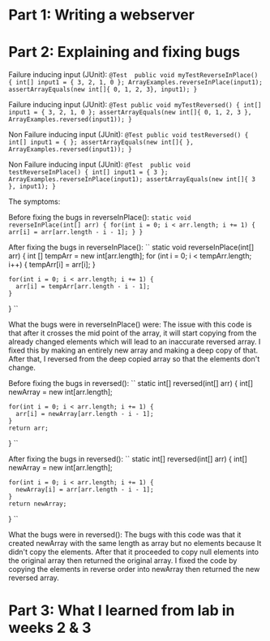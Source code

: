 # Part 1: Writing a webserver




# Part 2: Explaining and fixing bugs
Failure inducing input (JUnit): ``@Test 
	public void myTestReverseInPlace() {
    int[] input1 = { 3, 2, 1, 0 };
    ArrayExamples.reverseInPlace(input1);
    assertArrayEquals(new int[]{ 0, 1, 2, 3}, input1);
	} `` 
  
Failure inducing input (JUnit): `` @Test
  public void myTestReversed() {
    int[] input1 = { 3, 2, 1, 0 };
    assertArrayEquals(new int[]{ 0, 1, 2, 3 }, ArrayExamples.reversed(input1));
  } ``
  
  
  Non Failure inducing input (JUnit): `` @Test
  public void testReversed() {
    int[] input1 = { };
    assertArrayEquals(new int[]{ }, ArrayExamples.reversed(input1));
  } ``
  
  Non Failure inducing input (JUnit): `` @Test 
	public void testReverseInPlace() {
    int[] input1 = { 3 };
    ArrayExamples.reverseInPlace(input1);
    assertArrayEquals(new int[]{ 3 }, input1);
	} ``
  
  The symptoms:
  
  
  Before fixing the bugs in reverseInPlace(): ``
  static void reverseInPlace(int[] arr) {
    for(int i = 0; i < arr.length; i += 1) {
      arr[i] = arr[arr.length - i - 1];
    }
  } ``
  
  After fixing the bugs in reverseInPlace(): ``
  static void reverseInPlace(int[] arr) {
    int [] tempArr = new int[arr.length];
    for (int i = 0; i < tempArr.length; i++) {
      tempArr[i] = arr[i];
    }

    for(int i = 0; i < arr.length; i += 1) {
      arr[i] = tempArr[arr.length - i - 1];
    }
  } ``
  
  What the bugs were in reverseInPlace() were: The issue with this code is that after it crosses the mid point of the array, it will start copying from the 
  already changed elements which will lead to an inaccurate reversed array. I fixed this by making an entirely new array and making a deep copy of that. 
  After that, I reversed from the deep copied array so that the elements don't change.
  
  
  Before fixing the bugs in reversed(): ``
  static int[] reversed(int[] arr) {
    int[] newArray = new int[arr.length];

    for(int i = 0; i < arr.length; i += 1) {
      arr[i] = newArray[arr.length - i - 1];
    }
    return arr;
  } ``
  
  After fixing the bugs in reversed(): `` 
  static int[] reversed(int[] arr) {
    int[] newArray = new int[arr.length];

    for(int i = 0; i < arr.length; i += 1) {
      newArray[i] = arr[arr.length - i - 1];
    }
    return newArray;
  } ``
  
  What the bugs were in reversed(): The bugs with this code was that it created newArray with the same length as array but no elements because It didn't copy the elements. After that it proceeded to copy null elements into the original array then returned the original array. I fixed the code by copying the elements in reverse order into newArray then returned the new reversed array.
  
  
  
  
  
  
  
  
  # Part 3: What I learned from lab in weeks 2 & 3
  
  
  
  
  
  
  
